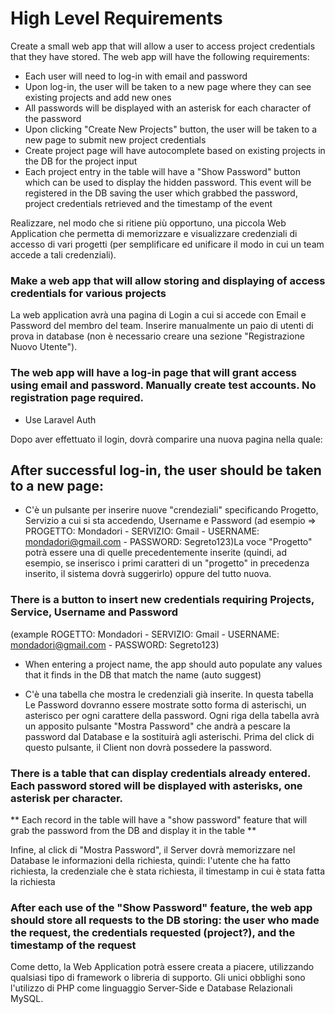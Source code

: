 # High Level Requirements

Create a small web app that will allow a user to access project credentials that they have stored. The web app will have the following requirements:

- Each user will need to log-in with email and password
- Upon log-in, the user will be taken to a new page where they can see existing projects and add new ones
- All passwords will be displayed with an asterisk for each character of the password
- Upon clicking "Create New Projects" button, the user will be taken to a new page to submit new project credentials
- Create project page will have autocomplete based on existing projects in the DB for the project input
- Each project entry in the table will have a "Show Password" button which can be used to display the hidden password. This event will be registered in the DB saving the user which grabbed the password, project credentials retrieved and the timestamp of the event


Realizzare, nel modo che si ritiene più opportuno, una piccola Web Application che permetta di memorizzare e visualizzare credenziali di accesso di vari progetti (per semplificare ed unificare il modo in cui un team accede a tali credenziali).

### Make a web app that will allow storing and displaying of access credentials for various projects

La web application avrà una pagina di Login a cui si accede con Email e Password del membro del team. Inserire manualmente un paio di utenti di prova in database (non è necessario creare una sezione "Registrazione Nuovo Utente").

### The web app will have a log-in page that will grant access using email and password. Manually create test accounts. No registration page required.

- Use Laravel Auth

Dopo aver effettuato il login, dovrà comparire una nuova pagina nella quale:

## After successful log-in, the user should be taken to a new page:

- C'è un pulsante per inserire nuove "crendeziali" specificando Progetto, Servizio a cui si sta accedendo, Username e Password (ad esempio => PROGETTO: Mondadori - SERVIZIO: Gmail - USERNAME: mondadori@gmail.com - PASSWORD: Segreto123)La voce "Progetto" potrà essere una di quelle precedentemente inserite (quindi, ad esempio, se inserisco i primi caratteri di un "progetto" in precedenza inserito, il sistema dovrà suggerirlo) oppure del tutto nuova.

### There is a button to insert new credentials requiring Projects, Service, Username and Password
(example ROGETTO: Mondadori - SERVIZIO: Gmail - USERNAME: mondadori@gmail.com - PASSWORD: Segreto123)
- When entering a project name, the app should auto populate any values that it finds in the DB that match the name (auto suggest)


- C'è una tabella che mostra le credenziali già inserite.
In questa tabella Le Password dovranno essere mostrate sotto forma di asterischi, un asterisco per ogni carattere della password. Ogni riga della tabella avrà un apposito pulsante "Mostra Password" che andrà a pescare la password dal Database e la sostituirà agli asterischi. Prima del click di questo pulsante, il Client non dovrà possedere la password.

### There is a table that can display credentials already entered. Each password stored will be displayed with asterisks, one asterisk per character.

** Each record in the table will have a "show password" feature that will grab the password from the DB and display it in the table **

Infine, al click di "Mostra Password", il Server dovrà memorizzare nel Database le informazioni della richiesta, quindi: l'utente che ha fatto richiesta, la credenziale che è stata richiesta, il timestamp in cui è stata fatta la richiesta

### After each use of the "Show Password" feature, the web app should store all requests to the DB storing: the user who made the request, the credentials requested (project?), and the timestamp of the request

Come detto, la Web Application potrà essere creata a piacere, utilizzando qualsiasi tipo di framework o libreria di supporto. Gli unici obblighi sono l'utilizzo di PHP come linguaggio Server-Side e Database Relazionali MySQL.